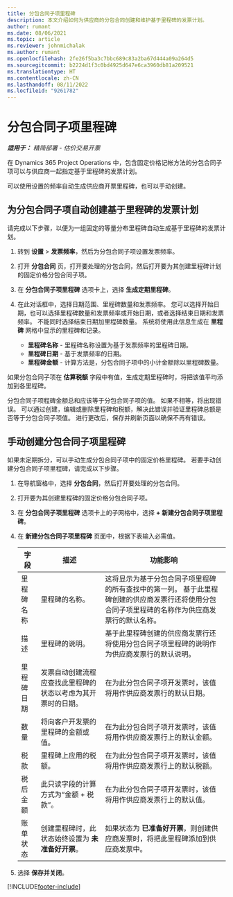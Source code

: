 ```yaml
---
title: 分包合同子项里程碑
description: 本文介绍如何为供应商的分包合同创建和维护基于里程碑的发票计划。
author: rumant
ms.date: 08/06/2021
ms.topic: article
ms.reviewer: johnmichalak
ms.author: rumant
ms.openlocfilehash: 2fe26f5ba3c7bbc689c83a2ba67d444a09a264d5
ms.sourcegitcommit: b2224d1f3c0bd4925d647e6ca3960db81a209521
ms.translationtype: HT
ms.contentlocale: zh-CN
ms.lasthandoff: 08/11/2022
ms.locfileid: "9261782"
---
```

# <a name="subcontract-line-milestones"></a>分包合同子项里程碑

_**适用于：** 精简部署 - 估价交易开票_

在 Dynamics 365 Project Operations 中，包含固定价格记帐方法的分包合同子项可以与供应商一起指定基于里程碑的发票计划。

可以使用设置的频率自动生成供应商开票里程碑，也可以手动创建。

## <a name="automatically-create-a-milestone-based-invoice-schedule-for-a-subcontract-line"></a>为分包合同子项自动创建基于里程碑的发票计划

请完成以下步骤，以便为一组固定的等量分布里程碑自动生成基于里程碑的发票计划。

1. 转到 **设置** > **发票频率**，然后为分包合同子项设置发票频率。
2. 打开 **分包合同** 页，打开要处理的分包合同，然后打开要为其创建里程碑计划的固定价格分包合同子项。
3. 在 **分包合同子项里程碑** 选项卡上，选择 **生成定期里程碑**。
4. 在此对话框中，选择日期范围、里程碑数量和发票频率。 您可以选择开始日期，也可以选择里程碑数量和发票频率或开始日期，或者选择结束日期和发票频率。 不能同时选择结束日期加里程碑数量。
系统将使用此信息生成在 **里程碑** 网格中显示的里程碑和记录。

   - **里程碑名称** - 里程碑名称设置为基于发票频率的里程碑日期。
   - **里程碑日期** - 基于发票频率的日期。
   - **里程碑金额** - 计算方法是，分包合同子项中的小计金额除以里程碑数量。

如果分包合同子项在 **估算税额** 字段中有值，生成定期里程碑时，将把该值平均添加到各里程碑。

分包合同子项程碑金额总和应该等于分包合同子项的值。 如果不相等，将出现错误。 可以通过创建，编辑或删除里程碑和税额，解决此错误并验证里程碑总额是否等于分包合同子项值。 进行更改后，保存并刷新页面以确保不再有错误。

## <a name="manually-create-subcontract-line-milestones"></a>手动创建分包合同子项里程碑

如果未定期拆分，可以手动生成分包合同子项中的固定价格里程碑。 若要手动创建分包合同子项里程碑，请完成以下步骤。

1. 在导航窗格中，选择 **分包合同**，然后打开要处理的分包合同。
2. 打开要为其创建里程碑的固定价格分包合同子项。
3. 在 **分包合同子项里程碑** 选项卡上的子网格中，选择 **+ 新建分包合同子项里程碑**。
4. 在 **新建分包合同子项里程碑** 页面中，根据下表输入必需值。

    | 字段 | 描述 |功能影响|
    | --- | --- |----------------------|
    | 里程碑名称 | 里程碑的名称。 |这将显示为基于分包合同子项里程碑的所有查找中的第一列。 基于此里程碑创建的供应商发票行还将使用分包合同子项里程碑的名称作为供应商发票行的默认名称。|
    | 描述 | 里程碑的说明。 |基于此里程碑创建的供应商发票行还将使用分包合同子项里程碑的说明作为供应商发票行的默认说明。|
    | 里程碑日期 | 发票自动创建流程应查找此里程碑的状态以考虑为其开票时的日期。| 在为此分包合同子项开发票时，该值将用作供应商发票行的默认日期。 |
    | 数量 | 将向客户开发票的里程碑的金额或值。 |在为此分包合同子项开发票时，该值将用作供应商发票行上的默认金额。 |
    | 税款 | 里程碑上应用的税额。| 在为此分包合同子项开发票时，该值将用作供应商发票行上的默认税额。 |
    | 税后金额 | 此只读字段的计算方式为“金额 + 税款”。|在为此分包合同子项开发票时，该值将用作供应商发票行上的默认值。 |
    | 账单状态 | 创建里程碑时，此状态始终设置为 **未准备好开票**。|  如果状态为 **已准备好开票**，则创建供应商发票时，将把此里程碑添加到供应商发票中。 |

5. 选择 **保存并关闭**。


[!INCLUDE[footer-include](../../includes/footer-banner.md)]
